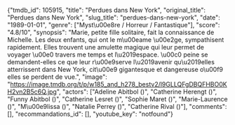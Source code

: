 {"tmdb_id": 105915, "title": "Perdues dans New York", "original_title": "Perdues dans New York", "slug_title": "perdues-dans-new-york", "date": "1989-01-01", "genre": ["Myst\u00e8re / Horreur / Fantastique"], "score": "4.8/10", "synopsis": "Marie, petite fille solitaire, fait la connaissance de Michelle. Les deux enfants, qui ont le m\u00eame \u00e2ge, sympathisent rapidement. Elles trouvent une amulette magique qui leur permet de voyager \u00e0 travers me temps et l\u2019espace. \u00c0 peine se demandent-elles ce que leur r\u00e9serve l\u2019avenir qu\u2019elles atterrissent dans New York, cit\u00e9 gigantesque et dangereuse o\u00f9 elles se perdent de vue.", "image": "https://image.tmdb.org/t/p/w185_and_h278_bestv2/l9GLLQFgDBQFHBO0KH2vn2B5c6Q.jpg", "actors": ["Adeline Abitbol ()", "Catherine Herengt ()", "Funny Abitbol ()", "Catherine Lesret ()", "Sophie Maret ()", "Marie-Laurence ()", "M\u00e9lissa ()", "Natalie Perrey ()", "Catherine Rival ()"], "comments": [], "recommandations_id": [], "youtube_key": "notfound"}
